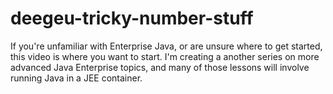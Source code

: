 # deegeu-tricky-number-stuff
If you're unfamiliar with Enterprise Java, or are unsure where to get started, this video is where you want to start. I'm creating a another series on more advanced Java Enterprise topics, and many of those lessons will involve running Java in a JEE container.
